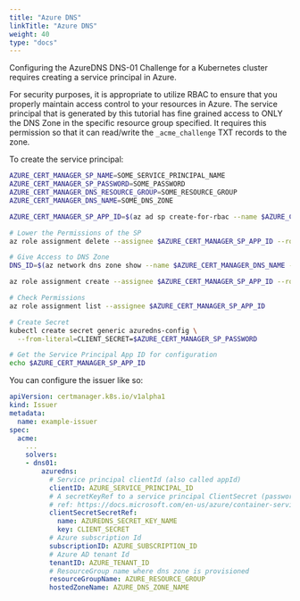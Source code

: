 ```yaml
---
title: "Azure DNS"
linkTitle: "Azure DNS"
weight: 40
type: "docs"
---
```


Configuring the AzureDNS DNS-01 Challenge for a Kubernetes cluster
requires creating a service principal in Azure.

For security purposes, it is appropriate to utilize RBAC to ensure that
you properly maintain access control to your resources in Azure. The
service principal that is generated by this tutorial has fine grained
access to ONLY the DNS Zone in the specific resource group specified. It
requires this permission so that it can read/write the `_acme_challenge`
TXT records to the zone.

To create the service principal:

```bash
AZURE_CERT_MANAGER_SP_NAME=SOME_SERVICE_PRINCIPAL_NAME
AZURE_CERT_MANAGER_SP_PASSWORD=SOME_PASSWORD
AZURE_CERT_MANAGER_DNS_RESOURCE_GROUP=SOME_RESOURCE_GROUP
AZURE_CERT_MANAGER_DNS_NAME=SOME_DNS_ZONE

AZURE_CERT_MANAGER_SP_APP_ID=$(az ad sp create-for-rbac --name $AZURE_CERT_MANAGER_SP_NAME --password $AZURE_CERT_MANAGER_SP_PASSWORD --query "appId" --output tsv)

# Lower the Permissions of the SP
az role assignment delete --assignee $AZURE_CERT_MANAGER_SP_APP_ID --role Contributor

# Give Access to DNS Zone
DNS_ID=$(az network dns zone show --name $AZURE_CERT_MANAGER_DNS_NAME --resource-group $AZURE_CERT_MANAGER_DNS_RESOURCE_GROUP --query "id" --output tsv)

az role assignment create --assignee $AZURE_CERT_MANAGER_SP_APP_ID --role "DNS Zone Contributor" --scope $DNS_ID

# Check Permissions
az role assignment list --assignee $AZURE_CERT_MANAGER_SP_APP_ID

# Create Secret
kubectl create secret generic azuredns-config \
  --from-literal=CLIENT_SECRET=$AZURE_CERT_MANAGER_SP_PASSWORD

# Get the Service Principal App ID for configuration
echo $AZURE_CERT_MANAGER_SP_APP_ID
```

You can configure the issuer like so:

```yaml
apiVersion: certmanager.k8s.io/v1alpha1
kind: Issuer
metadata:
  name: example-issuer
spec:
  acme:
    ...
    solvers:
    - dns01:
        azuredns:
          # Service principal clientId (also called appId)
          clientID: AZURE_SERVICE_PRINCIPAL_ID
          # A secretKeyRef to a service principal ClientSecret (password)
          # ref: https://docs.microsoft.com/en-us/azure/container-service/kubernetes/container-service-kubernetes-service-principal
          clientSecretSecretRef:
            name: AZUREDNS_SECRET_KEY_NAME
            key: CLIENT_SECRET
          # Azure subscription Id
          subscriptionID: AZURE_SUBSCRIPTION_ID
          # Azure AD tenant Id
          tenantID: AZURE_TENANT_ID
          # ResourceGroup name where dns zone is provisioned
          resourceGroupName: AZURE_RESOURCE_GROUP
          hostedZoneName: AZURE_DNS_ZONE_NAME
```
